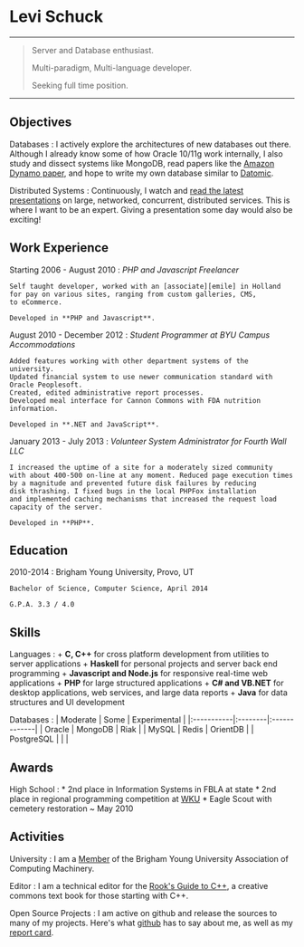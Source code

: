 # Levi Schuck

----

> Server and Database enthusiast.
>
> Multi-paradigm, Multi-language developer.
>
> Seeking full time position.

----

## Objectives
Databases
:   I actively explore the architectures of new databases out there.
    Although I already know some of how Oracle 10/11g work internally,
    I also study and dissect systems like MongoDB, read papers like the
    [Amazon Dynamo paper][Dynamo], and hope to write my own database similar
    to [Datomic][].

Distributed Systems
:   Continuously, I watch and [read the latest presentations][Speakerdeck]
    on large, networked, concurrent, distributed services. This is where
    I want to be an expert. Giving a presentation some day would also be
    exciting!

## Work Experience

Starting 2006 - August 2010
:   *PHP and Javascript Freelancer*
    
    Self taught developer, worked with an [associate][emile] in Holland
    for pay on various sites, ranging from custom galleries, CMS,
    to eCommerce.

    Developed in **PHP and Javascript**.

August 2010 - December 2012
:   *Student Programmer at BYU Campus Accommodations*

    Added features working with other department systems of the university.
    Updated financial system to use newer communication standard with Oracle Peoplesoft.
    Created, edited administrative report processes.
    Developed meal interface for Cannon Commons with FDA nutrition information.

    Developed in **.NET and JavaScript**.

    

January 2013 - July 2013
:   *Volunteer System Administrator for Fourth Wall LLC*
    
    I increased the uptime of a site for a moderately sized community
    with about 400-500 on-line at any moment. Reduced page execution times
    by a magnitude and prevented future disk failures by reducing
    disk thrashing. I fixed bugs in the local PHPFox installation
    and implemented caching mechanisms that increased the request load
    capacity of the server.

    Developed in **PHP**.


## Education

2010-2014
:   Brigham Young University, Provo, UT

    Bachelor of Science, Computer Science, April 2014

    G.P.A. 3.3 / 4.0

## Skills

Languages
:   + **C, C++** for cross platform development from utilities
        to server applications
    + **Haskell** for personal projects and server back end programming
    + **Javascript and Node.js** for responsive real-time web applications
    + **PHP** for large structured applications
    + **C# and VB.NET** for desktop applications, web services, and
        large data reports
    + **Java** for data structures and UI development

Databases
:   | Moderate   | Some    | Experimental |
    |:-----------|:--------|:-------------|
    | Oracle     | MongoDB | Riak         |
    | MySQL      | Redis   | OrientDB     |
    | PostgreSQL |         |              |

## Awards

High School
:   * 2nd place in Information Systems in FBLA at state
    * 2nd place in regional programming competition at [WKU][]
    * Eagle Scout with cemetery restoration ~ May 2010

## Activities

University
:   I am a [Member][] of the Brigham Young University
    Association of Computing Machinery.

Editor
:   I am a technical editor for the [Rook's Guide to C++][rook], a creative 
    commons text book for those starting with C++.

Open Source Projects
:   I am active on github and release the sources to many of my
    projects. Here's what [github](http://resume.github.io/?kloplop321) has
    to say about me, as well as my [report card](http://osrc.dfm.io/kloplop321).

[Dynamo]: http://www.read.seas.harvard.edu/~kohler/class/cs239-w08/decandia07dynamo.pdf
[Datomic]: http://www.datomic.com/
[Speakerdeck]: https://speakerdeck.com/kloplop321/stars
[emile]: http://emilenijssen.nl/
[wku]: http://wku.edu/cs/
[member]: http://acm.byu.edu/#/members
[rook]: http://www.kickstarter.com/projects/261336366/the-rooks-guide-to-c-a-creative-commons-licensed-t
